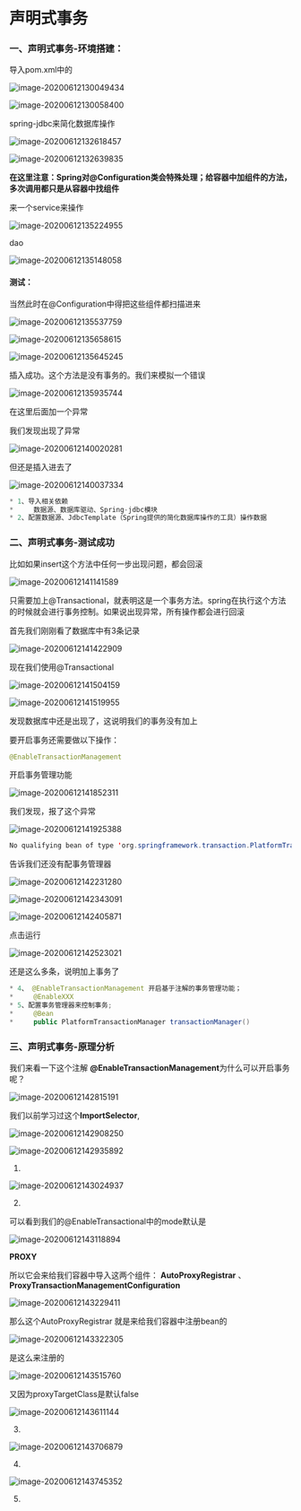 # 声明式事务

### 一、声明式事务-环境搭建：

导入pom.xml中的

![image-20200612130049434](https://cdn.jsdelivr.net/gh/1392517138/imgRepository@master/image-20200612130049434.png)

![image-20200612130058400](https://cdn.jsdelivr.net/gh/1392517138/imgRepository@master/image-20200612130058400.png)

spring-jdbc来简化数据库操作

![image-20200612132618457](https://cdn.jsdelivr.net/gh/1392517138/imgRepository@master/image-20200612132618457.png)

![image-20200612132639835](https://cdn.jsdelivr.net/gh/1392517138/imgRepository@master/image-20200612132639835.png)

**在这里注意：Spring对@Configuration类会特殊处理；给容器中加组件的方法，多次调用都只是从容器中找组件**

来一个service来操作

![image-20200612135224955](https://cdn.jsdelivr.net/gh/1392517138/imgRepository@master/image-20200612135224955.png)

dao

![image-20200612135148058](https://cdn.jsdelivr.net/gh/1392517138/imgRepository@master/image-20200612135148058.png)

#### 测试：

当然此时在@Configuration中得把这些组件都扫描进来

![image-20200612135537759](https://cdn.jsdelivr.net/gh/1392517138/imgRepository@master/image-20200612135537759.png)

![image-20200612135658615](https://cdn.jsdelivr.net/gh/1392517138/imgRepository@master/image-20200612135658615.png)

![image-20200612135645245](https://cdn.jsdelivr.net/gh/1392517138/imgRepository@master/image-20200612135645245.png)

插入成功。这个方法是没有事务的。我们来模拟一个错误

![image-20200612135935744](https://cdn.jsdelivr.net/gh/1392517138/imgRepository@master/image-20200612135935744.png)

在这里后面加一个异常

我们发现出现了异常

![image-20200612140020281](https://cdn.jsdelivr.net/gh/1392517138/imgRepository@master/image-20200612140020281.png)

但还是插入进去了

![image-20200612140037334](https://cdn.jsdelivr.net/gh/1392517138/imgRepository@master/image-20200612140037334.png)

```java
* 1、导入相关依赖
*     数据源、数据库驱动、Spring-jdbc模块
* 2、配置数据源、JdbcTemplate（Spring提供的简化数据库操作的工具）操作数据
```

### 二、声明式事务-测试成功

比如如果insert这个方法中任何一步出现问题，都会回滚

![image-20200612141141589](https://cdn.jsdelivr.net/gh/1392517138/imgRepository@master/image-20200612141141589.png)

只需要加上@Transactional，就表明这是一个事务方法。spring在执行这个方法的时候就会进行事务控制。如果说出现异常，所有操作都会进行回滚

首先我们刚刚看了数据库中有3条记录

![image-20200612141422909](https://cdn.jsdelivr.net/gh/1392517138/imgRepository@master/image-20200612141422909.png)

现在我们使用@Transactional

![image-20200612141504159](https://cdn.jsdelivr.net/gh/1392517138/imgRepository@master/image-20200612141504159.png)

![image-20200612141519955](https://cdn.jsdelivr.net/gh/1392517138/imgRepository@master/image-20200612141519955.png)

发现数据库中还是出现了，这说明我们的事务没有加上

要开启事务还需要做以下操作：

```java
@EnableTransactionManagement
```

开启事务管理功能

![image-20200612141852311](https://cdn.jsdelivr.net/gh/1392517138/imgRepository@master/image-20200612141852311.png)

我们发现，报了这个异常

![image-20200612141925388](https://cdn.jsdelivr.net/gh/1392517138/imgRepository@master/image-20200612141925388.png)

```java
No qualifying bean of type 'org.springframework.transaction.PlatformTransactionManager' available
```

告诉我们还没有配事务管理器

![image-20200612142231280](https://cdn.jsdelivr.net/gh/1392517138/imgRepository@master/image-20200612142231280.png)

![image-20200612142343091](https://cdn.jsdelivr.net/gh/1392517138/imgRepository@master/image-20200612142343091.png)

![image-20200612142405871](https://cdn.jsdelivr.net/gh/1392517138/imgRepository@master/image-20200612142405871.png)

点击运行

![image-20200612142523021](https://cdn.jsdelivr.net/gh/1392517138/imgRepository@master/image-20200612142523021.png)

还是这么多条，说明加上事务了

```java
* 4、 @EnableTransactionManagement 开启基于注解的事务管理功能；
*     @EnableXXX
* 5、配置事务管理器来控制事务;
*     @Bean
*     public PlatformTransactionManager transactionManager()
```

### 三、声明式事务-原理分析

我们来看一下这个注解 **@EnableTransactionManagement**为什么可以开启事务呢？

![image-20200612142815191](https://cdn.jsdelivr.net/gh/1392517138/imgRepository@master/image-20200612142815191.png)

我们以前学习过这个**ImportSelector**,

![image-20200612142908250](https://cdn.jsdelivr.net/gh/1392517138/imgRepository@master/image-20200612142908250.png)

![image-20200612142935892](https://cdn.jsdelivr.net/gh/1392517138/imgRepository@master/image-20200612142935892.png)

1.

![image-20200612143024937](https://cdn.jsdelivr.net/gh/1392517138/imgRepository@master/image-20200612143024937.png)

2.

可以看到我们的@EnableTransactional中的mode默认是

![image-20200612143118894](https://cdn.jsdelivr.net/gh/1392517138/imgRepository@master/image-20200612143118894.png)

**PROXY**

所以它会来给我们容器中导入这两个组件： **AutoProxyRegistrar** 、 **ProxyTransactionManagementConfiguration**

![image-20200612143229411](https://cdn.jsdelivr.net/gh/1392517138/imgRepository@master/image-20200612143229411.png)

那么这个AutoProxyRegistrar 就是来给我们容器中注册bean的

![image-20200612143322305](https://cdn.jsdelivr.net/gh/1392517138/imgRepository@master/image-20200612143322305.png)

是这么来注册的

![image-20200612143515760](https://cdn.jsdelivr.net/gh/1392517138/imgRepository@master/image-20200612143515760.png)

又因为proxyTargetClass是默认false

![image-20200612143611144](https://cdn.jsdelivr.net/gh/1392517138/imgRepository@master/image-20200612143611144.png)

3.

![image-20200612143706879](https://cdn.jsdelivr.net/gh/1392517138/imgRepository@master/image-20200612143706879.png)

4.

![image-20200612143745352](https://cdn.jsdelivr.net/gh/1392517138/imgRepository@master/image-20200612143745352.png)

5.



